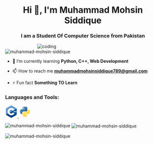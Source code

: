 
<h1 align="center">Hi 👋, I'm Muhammad Mohsin Siddique</h1>
<h3 align="center">I am a Student Of Computer Science  from Pakistan</h3>

<img align = "right" alt="coding" width = "400" src = "https://user-images.githubusercontent.com/124222112/216511862-ea5ea4b4-df9a-457e-8b8b-51bfabc90aaf.png">


<p align="left"> <img src="https://komarev.com/ghpvc/?username=muhammad-mohsin-siddique&label=Profile%20views&color=0e75b6&style=flat" alt="muhammad-mohsin-siddique" /> </p>


- 🌱 I’m currently learning **Python, C++, Web Development**

- 📫 How to reach me **muhammadmohsinsiddique789@gmail.com**

- ⚡ Fun fact **Something TO Learn**

<p align="left">
</p>

<h3 align="left">Languages and Tools:</h3>
<p align="left"> <a href="https://www.w3schools.com/cpp/" target="_blank" rel="noreferrer"> <img src="https://raw.githubusercontent.com/devicons/devicon/master/icons/cplusplus/cplusplus-original.svg" alt="cplusplus" width="40" height="40"/> </a> <a href="https://www.python.org" target="_blank" rel="noreferrer"> <img src="https://raw.githubusercontent.com/devicons/devicon/master/icons/python/python-original.svg" alt="python" width="40" height="40"/> </a> </p>

<p><img align="left" src="https://github-readme-stats.vercel.app/api/top-langs?username=muhammad-mohsin-siddique&show_icons=true&locale=en&layout=compact" alt="muhammad-mohsin-siddique" /></p>

<p>&nbsp;<img align="center" src="https://github-readme-stats.vercel.app/api?username=muhammad-mohsin-siddique&show_icons=true&locale=en" alt="muhammad-mohsin-siddique" /></p>

<p><img align="center" src="https://github-readme-streak-stats.herokuapp.com/?user=muhammad-mohsin-siddique&" alt="muhammad-mohsin-siddique" /></p>

